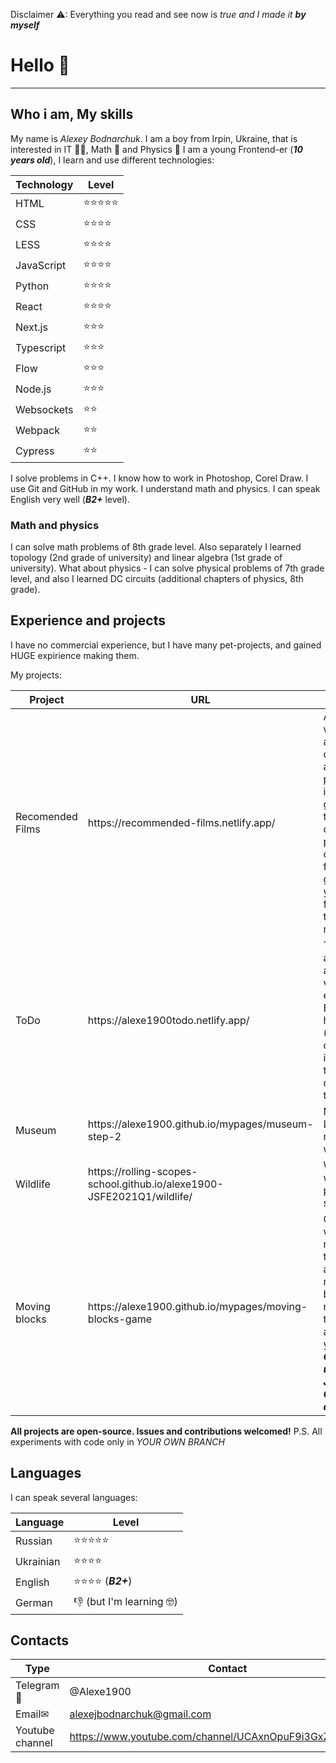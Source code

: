 Disclaimer ⚠: Everything you read and see now is *true and I made it **by myself***

# Hello 👋
---
## Who i am, My skills

My name is *Alexey Bodnarchuk*. I am a boy from Irpin, Ukraine, that is interested in IT 🐱‍💻, Math 📐 and Physics 🍎
I am a young Frontend-er (***10 years old***), I learn and use different technologies: 

Technology|Level
----------|-----
HTML|⭐⭐⭐⭐⭐
CSS|⭐⭐⭐⭐
LESS|⭐⭐⭐⭐
JavaScript|⭐⭐⭐⭐
Python|⭐⭐⭐⭐
React|⭐⭐⭐⭐
Next.js|⭐⭐⭐
Typescript|⭐⭐⭐
Flow|⭐⭐⭐
Node.js|⭐⭐⭐
Websockets|⭐⭐
Webpack|⭐⭐
Cypress|⭐⭐ 

I solve problems in C++. I know how to work in Photoshop, Corel Draw. I use Git and GitHub in my work.
I understand math and physics. I can speak English very well (***B2+*** level).

### Math and physics

I can solve math problems of 8th grade level.
Also separately I learned topology (2nd grade of university) and linear algebra (1st grade of university).
What about physics - I can solve physical problems of 7th grade level, and also I learned DC circuits (additional chapters of physics, 8th grade).

## Experience and projects

I have no commercial experience, but I have many pet-projects, and gained HUGE expirience making them.

My projects:

Project|URL|Description
-------|---|-----------
Recomended Films|https:&#x2F;&#x2F;recommended-films.netlify.app&#x2F;|A website, where you answer questions about preferences in film genres, and then get list of most popular films of your favourite genres. Also you can rate films and see their average rating.
ToDo|https:&#x2F;&#x2F;alexe1900todo.netlify.app&#x2F;|To Do web-app. You can add tasks, view them, edit or delete. Every task has status (completed or incompleted), title and description text
Museum|https:&#x2F;&#x2F;alexe1900.github.io&#x2F;mypages&#x2F;museum-step-2|My edition of Louvre museum website
Wildlife|https:&#x2F;&#x2F;rolling-scopes-school.github.io&#x2F;alexe1900-JSFE2021Q1&#x2F;wildlife&#x2F;|Website of wildlife protection service
Moving blocks|https:&#x2F;&#x2F;alexe1900.github.io&#x2F;mypages&#x2F;moving-blocks-game|Game, in which you need to move the cursor away from moving blocks. You need to not touch them as long as you can. _**Game is not using any JavaScript! Only HTML and CSS.**_

**All projects are open-source. Issues and contributions welcomed!**
P.S. All experiments with code only in *YOUR OWN BRANCH*

## Languages

I can speak several languages:

Language|Level
--------|-----
Russian|⭐⭐⭐⭐⭐
Ukrainian|⭐⭐⭐⭐
English|⭐⭐⭐⭐ (_**B2+**_)
German|👎 (but I&#39;m learning 🤓)

## Contacts

Type|Contact
----|-------
Telegram📯|@Alexe1900
Email✉|alexejbodnarchuk@gmail.com
Youtube channel|https://www.youtube.com/channel/UCAxnOpuF9i3GxZAAVbp2_yQ
